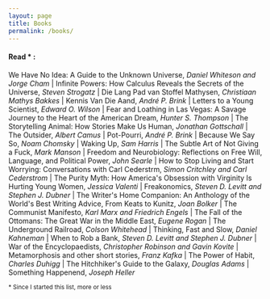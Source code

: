 ```yaml
---
layout: page
title: Books
permalink: /books/
---
```


#### Read * : 
We Have No Idea: A Guide to the Unknown Universe, _Daniel Whiteson and Jorge Cham_ |
Infinite Powers: How Calculus Reveals the Secrets of the Universe, _Steven Strogatz_ |
Die Lang Pad van Stoffel Mathysen, _Christiaan Mathys Bakkes_ |
Kennis Van Die Aand, _André P. Brink_ | Letters to a Young Scientist, _Edward O. Wilson_ |
Fear and Loathing in Las Vegas: A Savage Journey to the Heart of the American
Dream, _Hunter S. Thompson_ | The Storytelling Animal: How Stories Make Us
Human, _Jonathan Gottschall_ | The Outsider, _Albert Camus_ | Pot-Pourri,
_André P. Brink_ | Because We Say So, _Noam Chomsky_ | Waking Up, _Sam Harris_
| The Subtle Art of Not Giving a Fuck, _Mark Manson_ | Freedom and
Neurobiology: Reflections on Free Will, Language, and Political Power, _John
Searle_ | How to Stop Living and Start Worrying: Conversations with Carl
Cederstrm, _Simon Critchley and Carl Cederstrom_ | The Purity Myth: How
America's Obsession with Virginity Is Hurting Young Women, _Jessica Valenti_
| Freakonomics, _Steven D. Levitt and Stephen J. Dubner_ | The Writer's Home
Companion: An Anthology of the World's Best Writing Advice, From Keats to
Kunitz, _Joan Bolker_ | The Communist Manifesto, _Karl Marx and Friedrich
Engels_ | The Fall of the Ottomans: The Great War in the Middle East, _Eugene
Rogan_ | The Underground Railroad, _Colson Whitehead_ | Thinking, Fast and
Slow, _Daniel Kahneman_ | When to Rob a Bank, _Steven D. Levitt and Stephen
J. Dubner_ | War of the Encyclopaedists, _Christopher Robinson and Gavin
Kovite_ | Metamorphosis and other short stories, _Franz Kafka_ | The Power
of Habit, _Charles Duhigg_ | The Hitchhiker's Guide to the Galaxy, _Douglas
Adams_ | Something Happenend, _Joseph Heller_
 
<sub> * Since I started this list, more or less </sub> 
